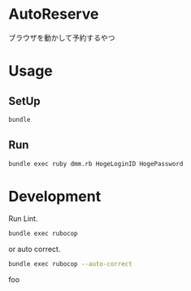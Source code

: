 # AutoReserve
ブラウザを動かして予約するやつ

# Usage

## SetUp

```sh
bundle
```

## Run

```sh
bundle exec ruby dmm.rb HogeLoginID HogePassword
```

# Development

Run Lint.

```sh
bundle exec rubocop
```

or auto correct.

```sh
bundle exec rubocop --auto-correct
```
foo
